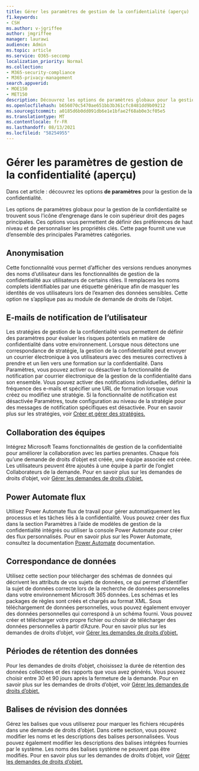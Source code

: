 ```yaml
---
title: Gérer les paramètres de gestion de la confidentialité (aperçu)
f1.keywords:
- CSH
ms.author: v-jgriffee
author: jmgriffee
manager: laurawi
audience: Admin
ms.topic: article
ms.service: O365-seccomp
localization_priority: Normal
ms.collection:
- M365-security-compliance
- M365-privacy-management
search.appverid:
- MOE150
- MET150
description: Découvrez les options de paramètres globaux pour la gestion de la confidentialité.
ms.openlocfilehash: b656070c5470ae651bb3b361cfc8481dd9b09212
ms.sourcegitcommit: a0185d6b0dd091db6e1e1bfae2f68ab0e3cf05e5
ms.translationtype: MT
ms.contentlocale: fr-FR
ms.lasthandoff: 08/13/2021
ms.locfileid: "58254955"
---
```

# <a name="manage-privacy-management-settings-preview"></a>Gérer les paramètres de gestion de la confidentialité (aperçu)

Dans cet article : découvrez les options **de paramètres** pour la gestion de la confidentialité.

Les options de paramètres globaux pour la gestion de la confidentialité se trouvent sous l’icône d’engrenage dans le coin supérieur droit des pages principales. Ces options vous permettent de définir des préférences de haut niveau et de personnaliser les propriétés clés. Cette page fournit une vue d’ensemble des principales Paramètres catégories.

## <a name="anonymization"></a>Anonymisation

Cette fonctionnalité vous permet d’afficher des versions rendues anonymes des noms d’utilisateur dans les fonctionnalités de gestion de la confidentialité aux utilisateurs de certains rôles. Il remplacera les noms complets identifiables par une étiquette générique afin de masquer les identités de vos utilisateurs lors de l’examen des données sensibles. Cette option ne s’applique pas au module de demande de droits de l’objet.

## <a name="user-notification-emails"></a>E-mails de notification de l’utilisateur  

Les stratégies de gestion de la confidentialité vous permettent de définir des paramètres pour évaluer les risques potentiels en matière de confidentialité dans votre environnement. Lorsque nous détectons une correspondance de stratégie, la gestion de la confidentialité peut envoyer un courrier électronique à vos utilisateurs avec des mesures correctives à prendre et un lien vers une formation sur la confidentialité. Dans Paramètres, vous pouvez activer ou désactiver la fonctionnalité de notification par courrier électronique de la gestion de la confidentialité dans son ensemble. Vous pouvez activer des notifications individuelles, définir la fréquence des e-mails et spécifier une URL de formation lorsque vous créez ou modifiez une stratégie. Si la fonctionnalité de notification est désactivée Paramètres, toute configuration au niveau de la stratégie pour des messages de notification spécifiques est désactivée. Pour en savoir plus sur les stratégies, voir [Créer et gérer des stratégies.](privacy-management-policies.md)

## <a name="teams-collaboration"></a>Collaboration des équipes  

Intégrez Microsoft Teams fonctionnalités de gestion de la confidentialité pour améliorer la collaboration avec les parties prenantes. Chaque fois qu’une demande de droits d’objet est créée, une équipe associée est créée. Les utilisateurs peuvent être ajoutés à une équipe à partir de l’onglet Collaborateurs de la demande. Pour en savoir plus sur les demandes de droits d’objet, voir [Gérer les demandes de droits d’objet.](privacy-management-subject-rights-requests.md)

## <a name="power-automate-flows"></a>Power Automate flux  

Utilisez Power Automate flux de travail pour gérer automatiquement les processus et les tâches liés à la confidentialité. Vous pouvez créer des flux dans la section Paramètres à l’aide de modèles de gestion de la confidentialité intégrés ou utiliser la console Power Automate pour créer des flux personnalisés. Pour en savoir plus sur les Power Automate, consultez la documentation [Power Automate](/power-automate/) documentation.

## <a name="data-matching"></a>Correspondance de données  

Utilisez cette section pour télécharger des schémas de données qui décrivent les attributs de vos sujets de données, ce qui permet d’identifier la sujet de données correcte lors de la recherche de données personnelles dans votre environnement Microsoft 365 données. Les schémas et les packages de règles sont créés et chargés au format XML. Sous téléchargement de données personnelles, vous pouvez également envoyer des données personnelles qui correspond à un schéma fourni. Vous pouvez créer et télécharger votre propre fichier ou choisir de télécharger des données personnelles à partir d’Azure. Pour en savoir plus sur les demandes de droits d’objet, voir [Gérer les demandes de droits d’objet.](privacy-management-subject-rights-requests.md)

## <a name="data-retention-periods"></a>Périodes de rétention des données  

Pour les demandes de droits d’objet, choisissez la durée de rétention des données collectées et des rapports que vous avez générés. Vous pouvez choisir entre 30 et 90 jours après la fermeture de la demande. Pour en savoir plus sur les demandes de droits d’objet, voir [Gérer les demandes de droits d’objet.](privacy-management-subject-rights-requests.md)

## <a name="data-review-tags"></a>Balises de révision des données  

Gérez les balises que vous utiliserez pour marquer les fichiers récupérés dans une demande de droits d’objet. Dans cette section, vous pouvez modifier les noms et les descriptions des balises personnalisées. Vous pouvez également modifier les descriptions des balises intégrées fournies par le système. Les noms des balises système ne peuvent pas être modifiés. Pour en savoir plus sur les demandes de droits d’objet, voir [Gérer les demandes de droits d’objet.](privacy-management-subject-rights-requests.md)
